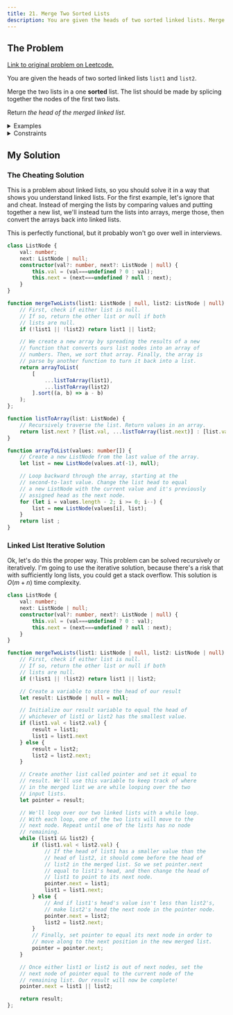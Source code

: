 ```yaml
---
title: 21. Merge Two Sorted Lists
description: You are given the heads of two sorted linked lists. Merge the two lists in a one sorted list.
---
```


## The Problem

[Link to original problem on Leetcode.](https://leetcode.com/problems/merge-two-sorted-lists/)

You are given the heads of two sorted linked lists `list1` and `list2`.

Merge the two lists in a one **sorted** list. The list should be made by splicing together the nodes of the first two lists.

Return _the head of the merged linked list_.

<details>
<summary>Examples</summary>

Example 1:

```
Input: list1 = [1,2,4], list2 = [1,3,4]
Output: [1,1,2,3,4,4]
```

Example 2:

```
Input: list1 = [], list2 = []
Output: []
```

Example 3:

```
Input: list1 = [], list2 = [0]
Output: [0]
```
</details>

<details>
<summary>Constraints</summary>

- The number of nodes in both lists is in the range `[0, 50]`.
- `-100 <= Node.val <= 100`
- Both `list1` and `list2` are sorted in **non-decreasing** order.
</details>

## My Solution

### The Cheating Solution

This is a problem about linked lists, so you should solve it in a way that shows you understand linked lists. For the first example, let's ignore that and cheat. Instead of merging the lists by comparing values and putting together a new list, we'll instead turn the lists into arrays, merge those, then convert the arrays back into linked lists.

This is perfectly functional, but it probably won't go over well in interviews.

```typescript
class ListNode {
	val: number;
	next: ListNode | null;
	constructor(val?: number, next?: ListNode | null) {
		this.val = (val===undefined ? 0 : val);
		this.next = (next===undefined ? null : next);
	}
}

function mergeTwoLists(list1: ListNode | null, list2: ListNode | null): ListNode | null {
	// First, check if either list is null.
	// If so, return the other list or null if both
	// lists are null.
	if (!list1 || !list2) return list1 || list2;

	// We create a new array by spreading the results of a new
	// function that converts ours list nodes into an array of
	// numbers. Then, we sort that array. Finally, the array is
	// parse by another function to turn it back into a list.
	return arrayToList(
		[
			...listToArray(list1),
			...listToArray(list2)
		].sort((a, b) => a - b)
	);
};

function listToArray(list: ListNode) {
	// Recursively traverse the list. Return values in an array.
	return list.next ? [list.val, ...listToArray(list.next)] : [list.val];
}

function arrayToList(values: number[]) {
	// Create a new ListNode from the last value of the array.
	let list = new ListNode(values.at(-1), null);

	// Loop backward through the array, starting at the
	// second-to-last value. Change the list head to equal
	// a new ListNode with the current value and it's previously
	// assigned head as the next node.
	for (let i = values.length - 2; i >= 0; i--) {
		list = new ListNode(values[i], list);
	}
	return list ;
}
```

### Linked List Iterative Solution

Ok, let's do this the proper way. This problem can be solved recursively or iteratively. I'm going to use the iterative solution, because there's a risk that with sufficiently long lists, you could get a stack overflow. This solution is $O(m + n)$ time complexity.

```typescript
class ListNode {
	val: number;
	next: ListNode | null;
	constructor(val?: number, next?: ListNode | null) {
		this.val = (val===undefined ? 0 : val);
		this.next = (next===undefined ? null : next);
	}
}

function mergeTwoLists(list1: ListNode | null, list2: ListNode | null): ListNode | null {
	// First, check if either list is null.
	// If so, return the other list or null if both
	// lists are null.
	if (!list1 || !list2) return list1 || list2;

	// Create a variable to store the head of our result
	let result: ListNode | null = null;

	// Initialize our result variable to equal the head of
	// whichever of list1 or list2 has the smallest value.
	if (list1.val < list2.val) {
		result = list1;
		list1 = list1.next
	} else {
		result = list2;
		list2 = list2.next;
	}

	// Create another list called pointer and set it equal to
	// result. We'll use this variable to keep track of where
	// in the merged list we are while looping over the two
	// input lists.
	let pointer = result;

	// We'll loop over our two linked lists with a while loop.
	// With each loop, one of the two lists will move to the
	// next node. Repeat until one of the lists has no node
	// remaining.
	while (list1 && list2) {
		if (list1.val < list2.val) {
			// If the head of list1 has a smaller value than the
			// head of list2, it should come before the head of
			// list2 in the merged list. So we set pointer.next
			// equal to list1's head, and then change the head of
			// list1 to point to its next node.
			pointer.next = list1;
			list1 = list1.next;
		} else {
			// And if list1's head's value isn't less than list2's,
			// make list2's head the next node in the pointer node.
			pointer.next = list2;
			list2 = list2.next;
		}
		// Finally, set pointer to equal its next node in order to
		// move along to the next position in the new merged list.
		pointer = pointer.next;
	}

	// Once either list1 or list2 is out of next nodes, set the
	// next node of pointer equal to the current node of the
	// remaining list. Our result will now be complete!
	pointer.next = list1 || list2;

	return result;
};
```